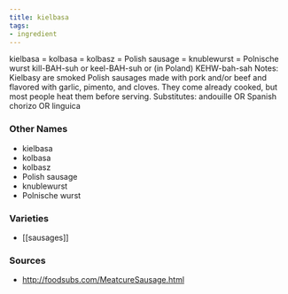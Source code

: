 ```yaml
---
title: kielbasa
tags:
- ingredient
---
```

kielbasa = kolbasa = kolbasz = Polish sausage = knublewurst = Polnische wurst kill-BAH-suh or keel-BAH-suh or (in Poland) KEHW-bah-sah Notes: Kielbasy are smoked Polish sausages made with pork and/or beef and flavored with garlic, pimento, and cloves. They come already cooked, but most people heat them before serving. Substitutes: andouille OR Spanish chorizo OR linguica

### Other Names

* kielbasa
* kolbasa
* kolbasz
* Polish sausage
* knublewurst
* Polnische wurst

### Varieties

* [[sausages]]

### Sources
* http://foodsubs.com/MeatcureSausage.html
